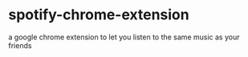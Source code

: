 # spotify-chrome-extension
a google chrome extension to let you listen to the same music as your friends
